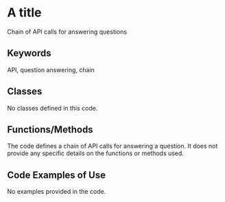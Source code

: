 # A title
Chain of API calls for answering questions

## Keywords
API, question answering, chain

## Classes
No classes defined in this code.

## Functions/Methods
The code defines a chain of API calls for answering a question. It does not provide any specific details on the functions or methods used.

## Code Examples of Use
No examples provided in the code.

